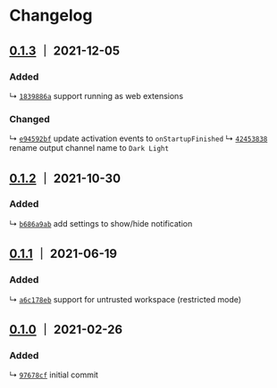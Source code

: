 # Changelog

## [0.1.3] ｜ 2021-12-05

### Added

↳ [`1839886a`](https://github.com/IronGeek/vscode-darklight/commit/1839886affec3fe72152356102df969276cc3846) support running as web extensions

### Changed

↳ [`e94592bf`](https://github.com/IronGeek/vscode-darklight/commit/e94592bfaaa8a6bef832fb767ed27323c60c0f39) update activation events to `onStartupFinished`
↳ [`42453838`](https://github.com/IronGeek/vscode-darklight/commit/4245383844fdfbe286582b64b6938398ca274c97) rename output channel name to `Dark Light`


## [0.1.2] ｜ 2021-10-30

### Added

↳ [`b686a9ab`](https://github.com/IronGeek/vscode-darklight/commit/b686a9abf33c9dc40d3be862a2711d168add8c2a) add settings to show/hide notification

## [0.1.1] ｜ 2021-06-19

### Added

↳ [`a6c178eb`](https://github.com/IronGeek/vscode-darklight/commit/a6c178eb2cb43f7789e34d429728c649bfb8677a) support for untrusted workspace (restricted mode)


## [0.1.0] ｜ 2021-02-26

### Added

↳ [`97678cf`](https://github.com/IronGeek/vscode-darklight/commit/97678cf09b149ea50303b652f42f9e67028a111d) initial commit

[0.1.3]: https://github.com/IronGeek/vscode-darklight/releases/tag/v0.1.3 "v0.1.3"
[0.1.2]: https://github.com/IronGeek/vscode-darklight/releases/tag/v0.1.2 "v0.1.2"
[0.1.1]: https://github.com/IronGeek/vscode-darklight/releases/tag/v0.1.1 "v0.1.1"
[0.1.0]: https://github.com/IronGeek/vscode-darklight/releases/tag/v0.1.0 "v0.1.0"
